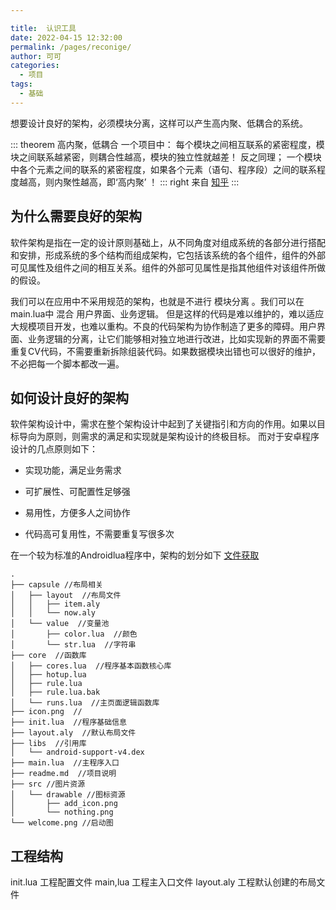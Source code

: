 ```yaml
---

title:  认识工具
date: 2022-04-15 12:32:00
permalink: /pages/reconige/
author: 可可
categories:
  - 项目
tags:
  - 基础
---
```




想要设计良好的架构，必须模块分离，这样可以产生高内聚、低耦合的系统。

::: theorem 高内聚，低耦合
一个项目中： 每个模块之间相互联系的紧密程度，模块之间联系越紧密，则耦合性越高，模块的独立性就越差！ 反之同理； 一个模块中各个元素之间的联系的紧密程度，如果各个元素（语句、程序段）之间的联系程度越高，则内聚性越高，即‘高内聚’ ！
::: right
来自 [知乎](https://zhuanlan.zhihu.com/p/265143336)
:::


## 为什么需要良好的架构

  软件架构是指在一定的设计原则基础上，从不同角度对组成系统的各部分进行搭配和安排，形成系统的多个结构而组成架构，它包括该系统的各个组件，组件的外部可见属性及组件之间的相互关系。组件的外部可见属性是指其他组件对该组件所做的假设。

  我们可以在应用中不采用规范的架构，也就是不进行 模块分离 。我们可以在main.lua中 混合 用户界面、业务逻辑。 
但是这样的代码是难以维护的，难以适应大规模项目开发，也难以重构。不良的代码架构为协作制造了更多的障碍。用户界面、业务逻辑的分离，让它们能够相对独立地进行改进，比如实现新的界面不需要重复CV代码，不需要重新拆除组装代码。如果数据模块出错也可以很好的维护，不必把每一个脚本都改一遍。 


## 如何设计良好的架构

  软件架构设计中，需求在整个架构设计中起到了关键指引和方向的作用。如果以目标导向为原则，则需求的满足和实现就是架构设计的终极目标。
而对于安卓程序设计的几点原则如下：

- 实现功能，满足业务需求

- 可扩展性、可配置性足够强

- 易用性，方便多人之间协作

- 代码高可复用性，不需要重复写很多次

在一个较为标准的Androidlua程序中，架构的划分如下 [文件获取](https://lua.dianas.cyou/pages/ffda64/)

```
.
├── capsule //布局相关
│   ├── layout  //布局文件
│   │   ├── item.aly
│   │   └── now.aly
│   └── value  //变量池
│       ├── color.lua  //颜色
│       └── str.lua  //字符串
├── core  //函数库
│   ├── cores.lua  //程序基本函数核心库
│   ├── hotup.lua
│   ├── rule.lua
│   ├── rule.lua.bak
│   └── runs.lua  //主页面逻辑函数库
├── icon.png  //
├── init.lua  //程序基础信息
├── layout.aly  //默认布局文件
├── libs  //引用库
│   └── android-support-v4.dex
├── main.lua  //主程序入口
├── readme.md  //项目说明
├── src //图片资源
│   └── drawable //图标资源
│       ├── add_icon.png
│       └── nothing.png
└── welcome.png //启动图
```


## 工程结构
init.lua 工程配置文件
main,lua 工程主入口文件
layout.aly 工程默认创建的布局文件








